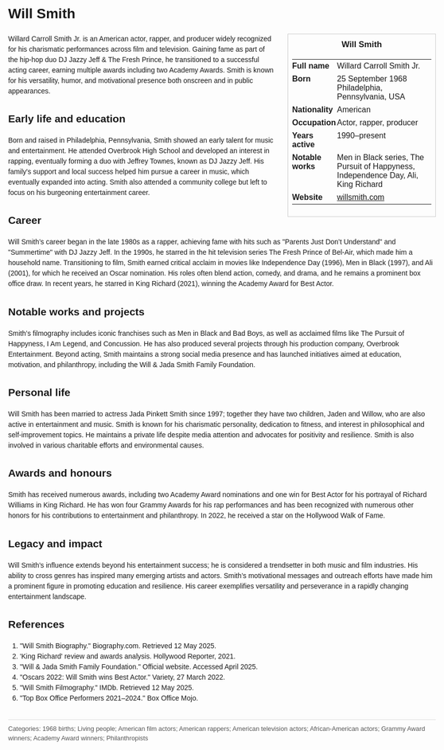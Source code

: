 <!DOCTYPE html>
<html>
<head>
  <title>Will Smith – Profile</title>
  <style>
    body { font-family: Arial, sans-serif; margin: 2rem auto; max-width: 960px; line-height: 1.5; }
    aside.infobox { float: right; width: 280px; margin: 0 0 1rem 1.5rem; border: 1px solid #ccc; padding: 0.5rem; font-size: 0.9rem; }
    aside.infobox h3 { text-align: center; margin-top: 0; }
    aside.infobox table { width: 100%; border-collapse: collapse; }
    aside.infobox td { padding: 0.25rem 0; vertical-align: top; }
    h1 { margin-top: 0; }
    footer.categories { font-size: 0.8rem; color: #555; border-top: 1px solid #ddd; padding-top: 0.5rem; margin-top: 2rem; }
  </style>
</head>
<body>
  <h1>Will Smith</h1>
  <aside class="infobox">
    <h3>Will Smith</h3>
    <table>
      <tr><td><strong>Full name</strong></td><td>Willard Carroll Smith Jr.</td></tr>
      <tr><td><strong>Born</strong></td><td>25 September 1968<br>Philadelphia, Pennsylvania, USA</td></tr>
      <tr><td><strong>Nationality</strong></td><td>American</td></tr>
      <tr><td><strong>Occupation</strong></td><td>Actor, rapper, producer</td></tr>
      <tr><td><strong>Years active</strong></td><td>1990–present</td></tr>
      <tr><td><strong>Notable works</strong></td><td>Men in Black series, The Pursuit of Happyness, Independence Day, Ali, King Richard</td></tr>
      <tr><td><strong>Website</strong></td><td><a href="https://www.willsmith.com">willsmith.com</a></td></tr>
    </table>
  </aside>
  <p>Willard Carroll Smith Jr. is an American actor, rapper, and producer widely recognized for his charismatic performances across film and television. Gaining fame as part of the hip-hop duo DJ Jazzy Jeff & The Fresh Prince, he transitioned to a successful acting career, earning multiple awards including two Academy Awards. Smith is known for his versatility, humor, and motivational presence both onscreen and in public appearances.</p>
  
  <h2>Early life and education</h2>
  <p>Born and raised in Philadelphia, Pennsylvania, Smith showed an early talent for music and entertainment. He attended Overbrook High School and developed an interest in rapping, eventually forming a duo with Jeffrey Townes, known as DJ Jazzy Jeff. His family's support and local success helped him pursue a career in music, which eventually expanded into acting. Smith also attended a community college but left to focus on his burgeoning entertainment career.</p>
  
  <h2>Career</h2>
  <p>Will Smith’s career began in the late 1980s as a rapper, achieving fame with hits such as "Parents Just Don’t Understand" and "Summertime" with DJ Jazzy Jeff. In the 1990s, he starred in the hit television series The Fresh Prince of Bel‑Air, which made him a household name. Transitioning to film, Smith earned critical acclaim in movies like Independence Day (1996), Men in Black (1997), and Ali (2001), for which he received an Oscar nomination. His roles often blend action, comedy, and drama, and he remains a prominent box office draw. In recent years, he starred in King Richard (2021), winning the Academy Award for Best Actor.</p>
  
  <h2>Notable works and projects</h2>
  <p>Smith’s filmography includes iconic franchises such as Men in Black and Bad Boys, as well as acclaimed films like The Pursuit of Happyness, I Am Legend, and Concussion. He has also produced several projects through his production company, Overbrook Entertainment. Beyond acting, Smith maintains a strong social media presence and has launched initiatives aimed at education, motivation, and philanthropy, including the Will & Jada Smith Family Foundation.</p>
  
  <h2>Personal life</h2>
  <p>Will Smith has been married to actress Jada Pinkett Smith since 1997; together they have two children, Jaden and Willow, who are also active in entertainment and music. Smith is known for his charismatic personality, dedication to fitness, and interest in philosophical and self-improvement topics. He maintains a private life despite media attention and advocates for positivity and resilience. Smith is also involved in various charitable efforts and environmental causes.</p>
  
  <h2>Awards and honours</h2>
  <p>Smith has received numerous awards, including two Academy Award nominations and one win for Best Actor for his portrayal of Richard Williams in King Richard. He has won four Grammy Awards for his rap performances and has been recognized with numerous other honors for his contributions to entertainment and philanthropy. In 2022, he received a star on the Hollywood Walk of Fame.</p>
  
  <h2>Legacy and impact</h2>
  <p>Will Smith’s influence extends beyond his entertainment success; he is considered a trendsetter in both music and film industries. His ability to cross genres has inspired many emerging artists and actors. Smith’s motivational messages and outreach efforts have made him a prominent figure in promoting education and resilience. His career exemplifies versatility and perseverance in a rapidly changing entertainment landscape.</p>
  
  <h2>References</h2>
  <ol>
    <li>"Will Smith Biography." Biography.com. Retrieved 12 May 2025.</li>
    <li>'King Richard' review and awards analysis. Hollywood Reporter, 2021.</li>
    <li>"Will & Jada Smith Family Foundation." Official website. Accessed April 2025.</li>
    <li>"Oscars 2022: Will Smith wins Best Actor." Variety, 27 March 2022.</li>
    <li>"Will Smith Filmography." IMDb. Retrieved 12 May 2025.</li>
    <li>"Top Box Office Performers 2021–2024." Box Office Mojo.</li>
  </ol>
  
  <footer class="categories">Categories: 1968 births; Living people; American film actors; American rappers; American television actors; African-American actors; Grammy Award winners; Academy Award winners; Philanthropists</footer>
</body>
</html>